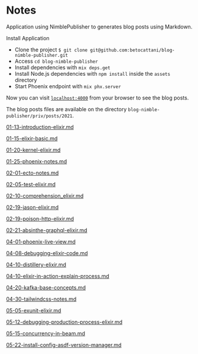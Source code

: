 # Notes

Application using NimblePublisher to generates blog posts using Markdown.

Install Application
  * Clone the project `$ git clone git@github.com:betocattani/blog-nimble-publisher.git`
  * Access `cd blog-nimble-publisher`
  * Install dependencies with `mix deps.get`
  * Install Node.js dependencies with `npm install` inside the `assets` directory
  * Start Phoenix endpoint with `mix phx.server`

Now you can visit [`localhost:4000`](http://localhost:4000) from your browser to see the blog posts.

The blog posts files are available on the directory `blog-nimble-publisher/priv/posts/2021`.

[01-13-introduction-elixir.md](https://github.com/betocattani/blog-nimble-publisher/blob/main/priv/posts/2021/01-13-introduction-elixir.md)

[01-15-elixir-basic.md](https://github.com/betocattani/blog-nimble-publisher/blob/main/priv/posts/2021/01-15-elixir-basic.md)

[01-20-kernel-elixir.md](https://github.com/betocattani/blog-nimble-publisher/blob/main/priv/posts/2021/01-20-kernel-elixir.md)

[01-25-phoenix-notes.md](https://github.com/betocattani/blog-nimble-publisher/blob/main/priv/posts/2021/01-25-phoenix-notes.md)

[02-01-ecto-notes.md](https://github.com/betocattani/blog-nimble-publisher/blob/main/priv/posts/2021/02-01-ecto-notes.md)

[02-05-test-elixir.md](https://github.com/betocattani/blog-nimble-publisher/blob/main/priv/posts/2021/02-05-test-elixir.md)

[02-10-comprehension_elixir.md](https://github.com/betocattani/blog-nimble-publisher/blob/main/priv/posts/2021/02-10-comprehension_elixir.md)

[02-19-jason-elixir.md](https://github.com/betocattani/blog-nimble-publisher/blob/main/priv/posts/2021/02-19-jason-elixir.md)

[02-19-poison-http-elixir.md](https://github.com/betocattani/blog-nimble-publisher/blob/main/priv/posts/2021/02-19-poison-http-elixir.md)

[02-21-absinthe-graphql-elixir.md](https://github.com/betocattani/blog-nimble-publisher/blob/main/priv/posts/2021/02-21-absinthe-graphql-elixir.md)

[04-01-phoenix-live-view.md](https://github.com/betocattani/blog-nimble-publisher/blob/main/priv/posts/2021/04-01-phoenix-live-view.md)

[04-08-debugging-elixir-code.md](https://github.com/betocattani/blog-nimble-publisher/blob/main/priv/posts/2021/04-08-debugging-elixir-code.md)

[04-10-distillery-elixir.md](https://github.com/betocattani/blog-nimble-publisher/blob/main/priv/posts/2021/04-10-distillery-elixir.md)

[04-10-elixir-in-action-explain-process.md](https://github.com/betocattani/blog-nimble-publisher/blob/main/priv/posts/2021/04-10-elixir-in-action-explain-process.md)

[04-20-kafka-base-concepts.md](https://github.com/betocattani/blog-nimble-publisher/blob/main/priv/posts/2021/04-20-kafka-base-concepts.md)

[04-30-tailwindcss-notes.md](https://github.com/betocattani/blog-nimble-publisher/blob/main/priv/posts/2021/04-30-tailwindcss-notes.md)

[05-05-exunit-elixir.md](https://github.com/betocattani/blog-nimble-publisher/blob/main/priv/posts/2021/05-05-exunit-elixir.md)

[05-12-debugging-production-process-elixir.md](https://github.com/betocattani/blog-nimble-publisher/blob/main/priv/posts/2021/05-12-debugging-production-process-elixir.md)

[05-15-concurrency-in-beam.md](https://github.com/betocattani/blog-nimble-publisher/blob/main/priv/posts/2021/05-15-concurrency-in-beam.md)

[05-22-install-config-asdf-version-manager.md](https://github.com/betocattani/blog-nimble-publisher/blob/main/priv/posts/2021/05-22-install-config-asdf-version-manager.md)

